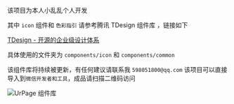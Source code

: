该项目为本人小乱乱个人开发

其中 `icon` 组件和  `色彩指引` 请参考腾讯 TDesign 组件库 ，链接如下

[TDesign - 开源的企业级设计体系]()

具体使用的文件夹为 `components/icon` 和 `components/common`

该组件库将持续被更新，有任何建议请联系我  `598051800@qq.com`
该项目可以直接导入到`微信开发者和工具`，成品请扫描二维码访问


![UrPage 组件库](https://github.com/user-attachments/assets/78d8dbae-a124-4377-8395-626d25d9f32b)
